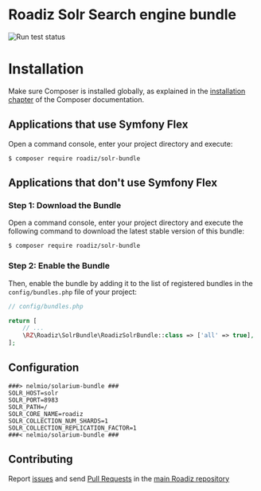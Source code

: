 # Roadiz Solr Search engine bundle

![Run test status](https://github.com/roadiz/solr-bundle/actions/workflows/run-test.yml/badge.svg?branch=develop)

Installation
============

Make sure Composer is installed globally, as explained in the
[installation chapter](https://getcomposer.org/doc/00-intro.md)
of the Composer documentation.

Applications that use Symfony Flex
----------------------------------

Open a command console, enter your project directory and execute:

```console
$ composer require roadiz/solr-bundle
```

Applications that don't use Symfony Flex
----------------------------------------

### Step 1: Download the Bundle

Open a command console, enter your project directory and execute the
following command to download the latest stable version of this bundle:

```console
$ composer require roadiz/solr-bundle
```

### Step 2: Enable the Bundle

Then, enable the bundle by adding it to the list of registered bundles
in the `config/bundles.php` file of your project:

```php
// config/bundles.php

return [
    // ...
    \RZ\Roadiz\SolrBundle\RoadizSolrBundle::class => ['all' => true],
];
```

## Configuration


```dotenv
###> nelmio/solarium-bundle ###
SOLR_HOST=solr
SOLR_PORT=8983
SOLR_PATH=/
SOLR_CORE_NAME=roadiz
SOLR_COLLECTION_NUM_SHARDS=1
SOLR_COLLECTION_REPLICATION_FACTOR=1
###< nelmio/solarium-bundle ###
```

## Contributing

Report [issues](https://github.com/roadiz/core-bundle-dev-app/issues) and send [Pull Requests](https://github.com/roadiz/core-bundle-dev-app/pulls) in the [main Roadiz repository](https://github.com/roadiz/core-bundle-dev-app)
